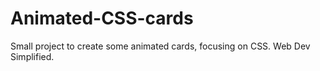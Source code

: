 # Animated-CSS-cards
Small project to create some animated cards, focusing on CSS. Web Dev Simplified. 
